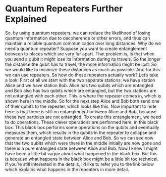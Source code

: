 
# Quantum Repeaters Further Explained
So, by using quantum repeaters, we can reduce the likelihood of losing quantum information due to decoherence or other errors, and thus can maintain a reliable quantum communication over long distances.
Why do we need a quantum repeater? Suppose you want to create entanglement between to places which are very far apart. That problem is, is that when you send a qubit it might lose its information during its travels. So the longer the distance the qubit has to travel, the more information might be lost. So we would like to minimize these distances as much as possible. And for this we can use repeaters. So how do these repeaters actually work? Let’s take a look. First of all we start with the two separate stations: we have station Alice and we have station Bob. Alice has two qubits which are entangled and Bob also has two qubits which are entangled, but the two stations are not entangled with each other. This is where the repeater comes in, which is shown here in the middle. So for the next step Alice and Bob both send one of their qubits to the repeater, which looks like this. Now important to note here is that there is still no entanglement between Alice and Bob, because these two particles are not entangled. To create this entanglement, we need to do operations. These clever operations are performed here, in this black box. This black box performs some operations on the qubits and eventually measures them, which results in the qubits in the repeater to collapse and generate an entangled state between Alice and Bob. So we can see now that the two qubits which were there in the middle initially are now gone and there is a pure entangled state between Alice and Bob. Now I know I might have been a little bit vague about what happened in the black box. But this is because what happens in the black box might be a little bit too technical. If you’re still interested in the details, I’d like to refer you to the link below which explains what happens in the repeaters in more detail.
